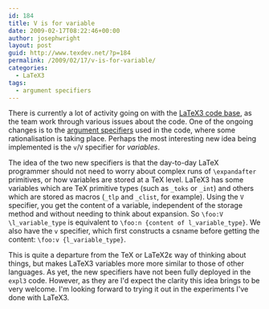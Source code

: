 ```yaml
---
id: 184
title: V is for variable
date: 2009-02-17T08:22:46+00:00
author: josephwright
layout: post
guid: http://www.texdev.net/?p=184
permalink: /2009/02/17/v-is-for-variable/
categories:
  - LaTeX3
tags:
  - argument specifiers
---
```

There is currently a lot of activity going on with the [LaTeX3 code base](https://www.latex-project.org/code.html), as the team work through various issues about the code. One of the ongoing changes is to the [argument specifiers](/2009/02/13/latex3-argument-specifiers-improvements/) used in the code, where some rationalisation is taking place. Perhaps the most interesting new idea being implemented is the `v`/`V` specifier for _variables_.

The idea of the two new specifiers is that the day-to-day LaTeX programmer should not need to worry about complex runs of `\expandafter` primitives, or how variables are stored at a TeX level. LaTeX3 has some variables which are TeX primitive types (such as `_toks` or `_int`) and others which are stored as macros (`_tlp` and `_clist`, for example). Using the `V` specifier, you get the content of a variable, independent of the storage method and without needing to think about expansion. So `\foo:V \l_variable_type` is equivalent to `\foo:n {content of l_variable_type}`. We also have the `v` specifier, which first constructs a csname before getting the content: `\foo:v {l_variable_type}`.

This is quite a departure from the TeX or LaTeX2ε way of thinking about things, but makes LaTeX3 variables more more similar to those of other languages. As yet, the new specifiers have not been fully deployed in the `expl3` code. However, as they are I'd expect the clarity this idea brings to be very welcome. I'm looking forward to trying it out in the experiments I've done with LaTeX3.
